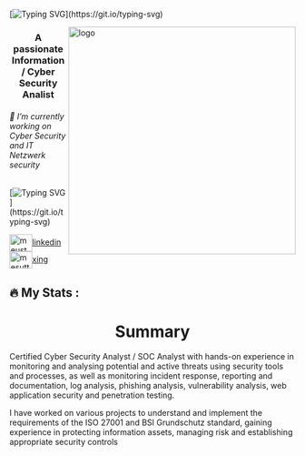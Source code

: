 [![Typing SVG](https://readme-typing-svg.herokuapp.com?font=Timmana&size=30&duration=6000&color=F74747&center=true&vCenter=true&lines=%F0%9F%94%97+Hi+there+I+am+Mesut...)](https://git.io/typing-svg)


<img src="images/developer.gif" width="400" align="right" alt="logo">
<h3 align="center">A passionate Information / Cyber Security Analist</h3>
<h6>🔭 I’m currently working on Cyber Security and IT Netzwerk security </h6> 
                       
 
[![Typing SVG](https://readme-typing-svg.herokuapp.com?font=Timmana&size=30&duration=6000&color=F74747&center=true&vCenter=true&lines=%F0%9F%94%97+Connect+with+me...)](https://git.io/typing-svg)
<p align="left">

  <a href="https://www.linkedin.com/in/mesuttörün-cyber-security/" target="_blank" ><img align="center" src="https://raw.githubusercontent.com/rahuldkjain/github-profile-readme-generator/master/src/images/icons/Social/linked-in-alt.svg" alt="meust torun" height="30" width="40" />linkedin</a>
  <a href="https://www.xing.com/profile/MeSut_ToeRuen/cv" target="_blank" ><img align="center" src="https://uxwing.com/wp-content/themes/uxwing/download/brands-and-social-media/xing-icon.svg" alt="mesuttorun" height="30" width="40" />xing</a>
 

## :fire: My Stats :

<h1 align="center">Summary</h1>
<p>
Certified Cyber Security Analyst / SOC Analyst with hands-on experience in monitoring and analysing potential and active threats using security tools and processes, as well as monitoring incident response, reporting and documentation, log analysis, phishing analysis, vulnerability analysis, web application security and penetration testing. 

I have worked on various projects to understand and implement the requirements of the ISO 27001 and BSI Grundschutz standard, gaining experience in protecting information assets, managing risk and establishing appropriate security controls</p>

